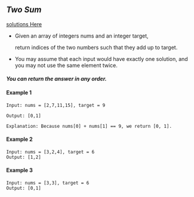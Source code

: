 ## ***Two Sum***

[solutions Here](./index.js)

- Given an array of integers nums and an integer target,

    return indices of the two numbers such that they add up to target.

- You may assume that each input would have exactly one solution, and you may not use the same element twice.

#### ***You can return the answer in any order.***

#### Example 1

```
Input: nums = [2,7,11,15], target = 9

Output: [0,1]

Explanation: Because nums[0] + nums[1] == 9, we return [0, 1].
```

#### Example 2

```
Input: nums = [3,2,4], target = 6
Output: [1,2]
```

#### Example 3

```
Input: nums = [3,3], target = 6
Output: [0,1]
```
